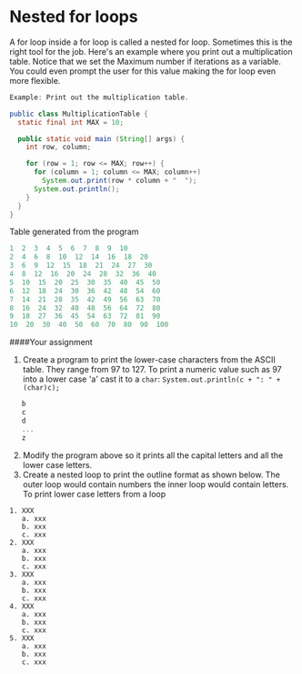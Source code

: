 # Nested for loops

A for loop inside a for loop is called a nested  for loop. Sometimes this is the right tool for the job. Here's an example where you print out a multiplication table. Notice that we set the Maximum number if iterations as a variable. You could even prompt the user for this value making the for loop even more flexible.


```java
Example: Print out the multiplication table.

public class MultiplicationTable {
  static final int MAX = 10;

  public static void main (String[] args) {
    int row, column;

    for (row = 1; row <= MAX; row++) {
      for (column = 1; column <= MAX; column++)
        System.out.print(row * column + "  ");
      System.out.println();
    }
  }
}

```
Table generated from the program
```java
1  2  3  4  5  6  7  8  9  10  
2  4  6  8  10  12  14  16  18  20  
3  6  9  12  15  18  21  24  27  30  
4  8  12  16  20  24  28  32  36  40  
5  10  15  20  25  30  35  40  45  50  
6  12  18  24  30  36  42  48  54  60  
7  14  21  28  35  42  49  56  63  70  
8  16  24  32  40  48  56  64  72  80  
9  18  27  36  45  54  63  72  81  90  
10  20  30  40  50  60  70  80  90  100
```
####Your assignment
1. Create a program to print the lower-case characters from the ASCII table. They range from 97 to 127. To print a numeric value such as 97 into a lower case 'a' cast it to a ```char```:
```System.out.println(c + ": " + (char)c);```
```a
   b
   c
   d
   ...
   z
  ```

2. Modify the program above so it prints all the capital letters and all the lower case letters.
3. Create a nested loop to print the outline format as shown below.
The outer loop would contain numbers the inner loop would contain letters.
To print lower case letters from a loop 

```
1. XXX
   a. xxx
   b. xxx
   c. xxx
2. XXX
   a. xxx
   b. xxx
   c. xxx
3. XXX
   a. xxx
   b. xxx
   c. xxx
4. XXX
   a. xxx
   b. xxx
   c. xxx
5. XXX
   a. xxx
   b. xxx
   c. xxx
```